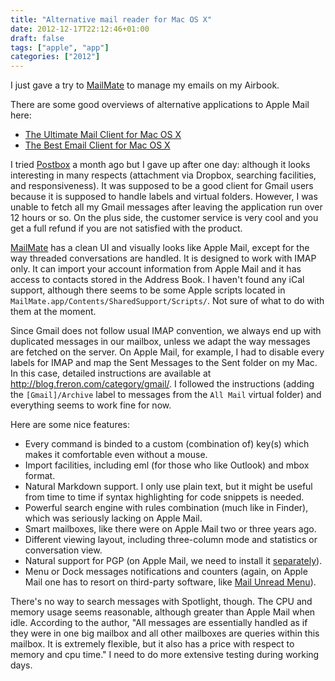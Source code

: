 ```yaml
---
title: "Alternative mail reader for Mac OS X"
date: 2012-12-17T22:12:46+01:00
draft: false
tags: ["apple", "app"]
categories: ["2012"]
---
```


I just gave a try to [MailMate](http://freron.com) to manage my emails on my Airbook.

There are some good overviews of alternative applications to Apple Mail here: 

- [The Ultimate Mail Client for Mac OS X](http://bit.ly/UA4Xui)
- [The Best Email Client for Mac OS X](http://bit.ly/T2CAHI)
 
I tried [Postbox](http://www.postbox-inc.com) a month ago but I gave up after one day: although it looks interesting in many respects (attachment via Dropbox, searching facilities, and responsiveness). It was supposed to be a good client for Gmail users because it is supposed to handle labels and virtual folders. However, I was unable to fetch all my Gmail messages after leaving the application run over 12 hours or so. On the plus side, the customer service is very cool and you get a full refund if you are not satisfied with the product.

[MailMate](http://freron.com) has a clean UI and visually looks like Apple Mail, except for the way threaded conversations are handled. It is designed to work with IMAP only. It can import your account information from Apple Mail and it has access to contacts stored in the Address Book. I haven't found any iCal support, although there seems to be some Apple scripts located in `MailMate.app/Contents/SharedSupport/Scripts/`. Not sure of what to do with them at the moment.

Since Gmail does not follow usual IMAP convention, we always end up with duplicated messages in our mailbox, unless we adapt the way messages are fetched on the server. On Apple Mail, for example, I had to disable every labels for IMAP and map the Sent Messages to the Sent folder on my Mac. In this case, detailed instructions are available at <http://blog.freron.com/category/gmail/>. I followed the instructions (adding the `[Gmail]/Archive` label to messages from the `All Mail` virtual folder) and everything seems to work fine for now.

Here are some nice features:

- Every command is binded to a custom (combination of) key(s) which makes it comfortable even without a mouse.
- Import facilities, including eml (for those who like Outlook) and mbox format.
- Natural Markdown support. I only use plain text, but it might be useful from time to time if syntax highlighting for code snippets is needed.
- Powerful search engine with rules combination (much like in Finder), which was seriously lacking on Apple Mail.
- Smart mailboxes, like there were on Apple Mail two or three years ago.
- Different viewing layout, including three-column mode and statistics or conversation view.
- Natural support for PGP (on Apple Mail, we need to install it [separately](https://www.gpgtools.org/gpgmail/index.html)).
- Menu or Dock messages notifications and counters (again, on Apple Mail one has to resort on third-party software, like [Mail Unread Menu](http://loganrockmore.com/mailunreadmenu/)).

There's no way to search messages with Spotlight, though. The CPU and memory usage seems reasonable, although greater than Apple Mail when idle. According to the author, "All messages are essentially handled as if they were in one big mailbox and all other mailboxes are queries within this mailbox. It is extremely flexible, but it also has a price with respect to memory and cpu time." I need to do more extensive testing during working days.

